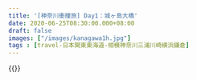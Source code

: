 ```yaml
---
title: '[神奈川衝撞旅] Day1：城ヶ島大橋'
date: 2020-06-25T08:30:00.000+08:00
draft: false
images: ["/images/kanagawa1h.jpg"]
tags : [travel-日本関東東海道-相模神奈川三浦川崎横浜鎌倉]
---
```






{{<kanagawa>}}
